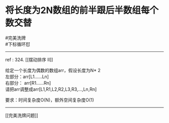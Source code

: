 # 将长度为2N数组的前半跟后半数组每个数交替

#完美洗牌  
#下标循环怼 


---
ref : 324. [[摆动排序 II]]

给定一个长度为偶数的数组arr，假设长度为N* 2   
左部分：arr[L1……Ln]                 
右部分： arr[R1……Rn]   
请把arr调整成arr[L1,R1,L2,R2,L3,R3,…,Ln,Rn]    
   
要求：时间复杂度O(N)，额外空间复杂度O(1)

---

[[完美洗牌问题]]
